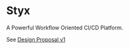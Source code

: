 # Styx

A Powerful Workflow Oriented CI/CD Platform.

See [Design Proposal v1](./docs/proposals/README.md)
